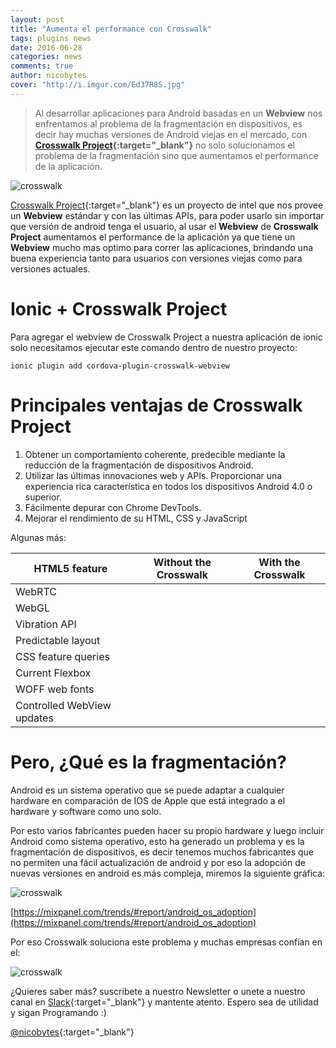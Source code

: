 ```yaml
---
layout: post
title: "Aumenta el performance con Crosswalk"
tags: plugins news  
date: 2016-06-28
categories: news
comments: true
author: nicobytes
cover: "http://i.imgur.com/Ed37R8S.jpg"
---
```


> Al desarrollar aplicaciones para Android basadas en un **Webview** nos enfrentamos al problema de la fragmentación en dispositivos, es decir hay muchas versiones de Android viejas en el mercado, con **[Crosswalk Project](https://crosswalk-project.org/){:target="_blank"}** no solo solucionamos el problema de la fragmentación sino que aumentamos el performance de la aplicación.

<img src="http://i.imgur.com/Ed37R8S.jpg" class="img-responsive" alt="crosswalk"/>

[Crosswalk Project](https://crosswalk-project.org/){:target="_blank"} es un proyecto de intel que nos provee un **Webview** estándar y con las últimas APIs, para poder usarlo sin importar que versión de android tenga el usuario, al usar el **Webview** de **Crosswalk Project** aumentamos el performance de la aplicación ya que tiene un **Webview** mucho mas optimo para correr las aplicaciones, brindando una buena experiencia tanto para usuarios con versiones viejas como para versiones actuales.

# Ionic + Crosswalk Project

Para agregar el webview de Crosswalk Project a nuestra aplicación de ionic solo necesitamos ejecutar este comando dentro de nuestro proyecto:

```
ionic plugin add cordova-plugin-crosswalk-webview
```

# Principales ventajas de Crosswalk Project

1. Obtener un comportamiento coherente, predecible mediante la reducción de la fragmentación de dispositivos Android.
1. Utilizar las últimas innovaciones web y APIs. Proporcionar una experiencia rica característica en todos los dispositivos Android 4.0 o superior.
1. Fácilmente depurar con Chrome DevTools.
1. Mejorar el rendimiento de su HTML, CSS y JavaScript

Algunas más:

<div class="table-responsive">
  <table class="table table-condensed">
    <thead> 
      <tr>
        <th>HTML5 feature</th> 
        <th>Without the Crosswalk</th> 
        <th>With the Crosswalk</th> 
      </tr> 
    </thead>
    <tbody>
      <tr>
        <td>WebRTC </td>
        <td><i class="fa fa-times" aria-hidden="true"></i></td> 
        <td><i class="fa fa-check" aria-hidden="true"></i></td>
      </tr>
      <tr>
        <td>WebGL</td>
        <td><i class="fa fa-times" aria-hidden="true"></i></td> 
        <td><i class="fa fa-check" aria-hidden="true"></i></td>
      </tr>
      <tr>
        <td>Vibration API</td>
        <td><i class="fa fa-times" aria-hidden="true"></i></td> 
        <td><i class="fa fa-check" aria-hidden="true"></i></td>
      </tr>
      <tr>
        <td>Predictable layout</td>
        <td><i class="fa fa-times" aria-hidden="true"></i></td> 
        <td><i class="fa fa-check" aria-hidden="true"></i></td>
      </tr>
      <tr>
        <td>CSS feature queries</td>
        <td><i class="fa fa-times" aria-hidden="true"></i></td> 
        <td><i class="fa fa-check" aria-hidden="true"></i></td>
      </tr>
      <tr>
        <td>Current Flexbox</td>
        <td><i class="fa fa-times" aria-hidden="true"></i></td> 
        <td><i class="fa fa-check" aria-hidden="true"></i></td>
      </tr>
      <tr>
        <td>WOFF web fonts</td>
        <td><i class="fa fa-times" aria-hidden="true"></i></td> 
        <td><i class="fa fa-check" aria-hidden="true"></i></td>
      </tr>
      <tr>
        <td>Controlled WebView updates</td>
        <td><i class="fa fa-times" aria-hidden="true"></i></td> 
        <td><i class="fa fa-check" aria-hidden="true"></i></td>
      </tr>
    </tbody>
  </table>
</div>

# Pero, ¿Qué es la fragmentación?

Android es un sistema operativo que se puede adaptar a cualquier hardware en comparación de IOS de Apple que está integrado a el hardware y software como uno solo. 

Por esto varios fabricantes pueden hacer su propio hardware y luego incluir Android como sistema operativo, esto ha generado un problema y es la fragmentación de dispositivos, es decir tenemos muchos fabricantes que no permiten una fácil actualización de android y por eso la adopción de nuevas versiones en android es más compleja, miremos la siguiente gráfica:

<img src="http://i.imgur.com/uxiY1ij.png" class="img-responsive" alt="crosswalk"/>

[https://mixpanel.com/trends/#report/android_os_adoption](https://mixpanel.com/trends/#report/android_os_adoption)

Por eso Crosswalk soluciona este problema y muchas empresas confían en el:

<img src="http://i.imgur.com/YGjGovL.png" class="img-responsive" alt="crosswalk"/>

¿Quieres saber más? suscribete a nuestro Newsletter o unete a nuestro canal en [Slack](http://goo.gl/forms/ZCEc0cr3jydgK2wv1){:target="_blank"} y mantente atento.
Espero sea de utilidad y sigan Programando :)


[@nicobytes](http://www.nicobytes.com){:target="_blank"}
